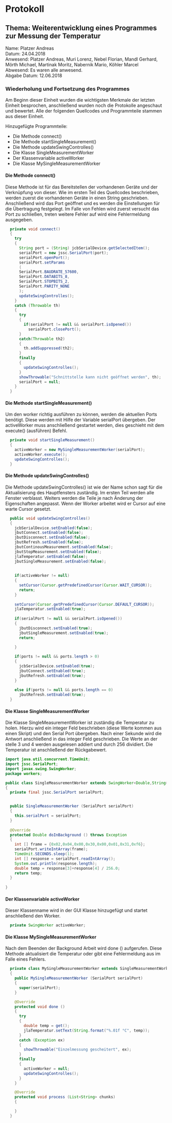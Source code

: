 # Protokoll

## Thema: Weiterentwicklung eines Programmes zur Messung der Temperatur
Name: Platzer Andreas <br>
Datum: 24.04.2018 <br>
Anwesend: Platzer Andreas, Muri Lorenz, Nebel Florian, Mandl Gerhard, Mörth Michael, Martinak Moritz, Nabernik Mario, Köhler Marcel <br>
Abwesend: Es waren alle anwesend. <br>
Abgabe Datum: 12.06.2018 <br>

### Wiederholung und Fortsetzung des Programmes 
Am Beginn dieser Einheit wurden die wichtigsten Merkmale der letzten Einheit besprochen, anschließend wurden noch die Protokolle angeschaut und bewertet. Alle der folgenden Quellcodes und Programmteile stammen aus dieser Einheit. 

Hinzugefügte Programmteile:
* Die Methode connect()
* Die Methode startSingleMeasurement()
* Die Methode updateSwingControlles()
* Die Klasse SingleMeasurementWorker
* Der Klassenvariable activeWorker
* Die Klasse MySingleMeasurementWorker



#### Die Methode connect()
Diese Methode ist für das Bereitstellen der vorhandenen Geräte und der Verknüpfung von dieser.
Wie im ersten Teil des Quellcodes beschrieben, werden zuerst die vorhandenen Geräte in einen String geschrieben. Anschließend wird das Port geöffnet und es werden die Einstellungen für die Übertragung festgelegt. Im Falle von Fehlen wird zuerst versucht das Port zu schließen, treten weitere Fehler auf wird eine Fehlermeldung ausgegeben.

```java
  private void connect()
  {
    try
    {
      String port = (String) jcbSerialDevice.getSelectedItem();         //Neuer String mit verfügbaren Ports 
      serialPort = new jssc.SerialPort(port);                           
      serialPort.openPort();                                            //Öffnet das Port
      serialPort.setParams                                              //Setzt die Parameter die für die Übertragung wichtig sind  
      (                                                                          
      SerialPort.BAUDRATE_57600,                                        //Festlegung der Baurate
      SerialPort.DATABITS_8,                                            //Festlegung auf 8 Datenbits pro übertragung 
      SerialPort.STOPBITS_2,                                            //Es gibt 2 Stopbits
      SerialPort.PARITY_NONE                                            //Parity Einstellungen 
      );                                
      updateSwingControlles();
    }
    catch (Throwable th)
    {
      try 
      {
        if(serialPort != null && serialPort.isOpened())                 // Wenn ein Port offen ist oder keines verfgbar ist
          serialPort.closePort();                                       // wird das Port geschlossen.
      }
      catch(Throwable th2)
      {
        th.addSuppressed(th2);
      }
      finally
      {
        updateSwingControlles();                                         // Swing Controlles werden aktualisiert
      }
      showThrowable("Schnittstelle kann nicht geöffnet werden", th);     // Eine Fehlermeldung wird ausgegeben 
      serialPort = null;                                                 // serialPort wird auf null gesetzt
    }    
  }
```


#### Die Methode startSingleMeasurement()
Um den worker richtig ausführen zu können, werden die aktuellen Ports benötigt. Diese werden mit Hilfe der Variable serialPort übergeben. Der activeWorker muss anschließend gestartet werden, dies geschieht mit dem execute() (ausführen) Befehl.
```java
  private void startSingleMeasurement()
  {
    activeWorker = new MySingleMeasurementWorker(serialPort);            // Ein neuer worker wird angelegt
    activeWorker.execute();                                              // Dieser wird gestartet 
    updateSwingControlles();                                             // Swing Controlls werden aktualisiert
  }
```


#### Die Methode updateSwingControlles()
Die Methode updateSwingControlles() ist wie der Name schon sagt für die Aktualisierung des Hauptfensters zuständig. Im ersten Teil werden alle Fenster verblasst. Weiters werden die Teile je nach Änderung der Eigenschaften angepasst. Wenn der Worker arbeitet wird er Cursor auf eine warte Cursor gesetzt.
```java
  public void updateSwingControlles()
  {
    jcbSerialDevice.setEnabled(false);                                    // Alle Knöpfe werden verblasst
    jbutConnect.setEnabled(false); 
    jbutDisconnect.setEnabled(false);
    jbutRefresh.setEnabled(false);
    jbutContinousMeasurement.setEnabled(false);
    jbutStopMeasurement.setEnabled(false);
    jlaTemperatur.setEnabled(false);
    jbutSingleMeasurement.setEnabled(false);
   
    
    if(activeWorker != null)                                              // Wenn im Worker nichts existiert
    {
      setCursor(Cursor.getPredefinedCursor(Cursor.WAIT_CURSOR));          // Cursor wird auf den warte Cursor gesetzt
      return;
    }
    
    setCursor(Cursor.getPredefinedCursor(Cursor.DEFAULT_CURSOR));         // Cursor wird auf den standard Cursor gesetzt
    jlaTemperatur.setEnabled(true);                                       // JLabel Temperature wird aktiv gesetzt 
    
    if(serialPort != null && serialPort.isOpened())                       // Wenn das Port offen ist und eine Verbindung besteht
    {
      jbutDisconnect.setEnabled(true);                                    // wird der trenn Knopf aktiviert 
      jbutSingleMeasurement.setEnabled(true);                             // der einzelmessungsknopf wird ebenfalls aktiviert 
      return;
      
    } 

    if(ports != null && ports.length > 0)                                 // Wenn eine Verbinden mit einem Port möglich ist 
    {
      jcbSerialDevice.setEnabled(true);                                   // werden die Knöpfe ebenfalls aktiviert 
      jbutConnect.setEnabled(true);
      jbutRefresh.setEnabled(true);
    }
    
    else if(ports != null && ports.length == 0)                            // Keine Ports vorhanden?
      jbutRefresh.setEnabled(true);                                        // Der aktualisierungs Knopf wird aktivierts
  }
```


#### Die Klasse SingleMeasurementWorker
Die Klasse SingleMeasurementWorker ist zuständig die Temperatur zu holen. 
Hierzu wird ein integer Feld beschrieben (diese Werte kommen aus einen Skript) und den Serial Port übergeben. Nach einer Sekunde wird die Antwort anschließend in das integer Feld geschrieben. Die Werte an der stelle 3 und 4 werden ausgelesen addiert und durch 256 dividiert. Die Temperatur ist anschließend der Rückgabewert.

```java
import java.util.concurrent.TimeUnit;                                       // Einbindung von den Bibliotheken
import jssc.SerialPort;
import javax.swing.SwingWorker;
package workers;   

public class SingleMeasurementWorker extends SwingWorker<Double,String>
{
  private final jssc.SerialPort serialPort;


  public SingleMeasurementWorker (SerialPort serialPort)
  {
    this.serialPort = serialPort;                                           // setzen des Anfangszustandes
  }
  
  @Override                                                                 // Automatisch erstellt
  protected Double doInBackground () throws Exception
  {
    int [] frame = {0x02,0x04,0x00,0x30,0x00,0x01,0x31,0xf6};               // generieren von einem Integer Feld 
    serialPort.writeIntArray(frame);                                        // für das Serial Port
    TimeUnit.SECONDS.sleep(1);                                              // warte 1 secunde
    int [] response = serialPort.readIntArray();                            // Integer Feld wird von Serial Port gelesen 
    System.out.println(response.length);                                    // länge wird ausgegeben
    double temp = response[3]+response[4] / 256.0;                          // Temperatur wird berechnet
    return temp;
  } 
  
}
```


#### Der Klassenvariable activeWorker
Dieser Klassenname wird in der GUI Klasse hinzugefügt und startet anschließend den Worker. 
```java
  private SwingWorker activeWorker;
```


#### Die Klasse MySingleMeasurementWorker
Nach dem Beenden der Background Arbeit wird done () aufgerufen. Diese Methode aktualisiert die Temperatur oder gibt eine Fehlermeldung aus im Falle eines Fehlers.
```java
  private class MySingleMeasurementWorker extends SingleMeasurementWorker
  {
    public MySingleMeasurementWorker (SerialPort serialPort)
    {
      super(serialPort);
    }

    @Override                                                                 // Automatisch erzeugt 
    protected void done ()
    {
      try
      {
        double temp = get();                                                  // Temperatur wird in temp geschreiben 
        jlaTemperatur.setText(String.format("%.01f °C", temp));               // und ausgegeben
      }
      catch (Exception ex)
      {
        showThrowable("Einzelmessung gescheitert", ex);                       // Fehlermeldung bei einem Fehler
      }
      finally
      {
        activeWorker = null;                                                   // activeWorker wird zurückgestzt 
        updateSwingControlles();                                               // Fenster wird aktualisiert 
      }
    }

    @Override                                                                  // Automatisch erzeugt 
    protected void process (List<String> chunks)                          
    {

    }  
  }
```


